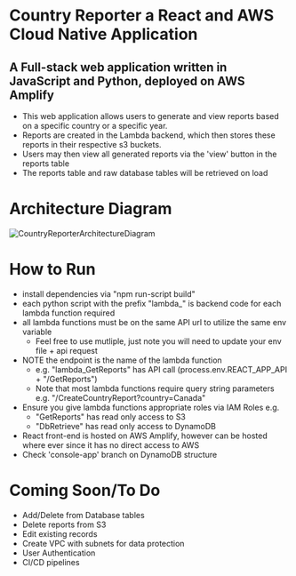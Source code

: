 # Country Reporter a React and AWS Cloud Native Application

## A Full-stack web application written in JavaScript and Python, deployed on AWS Amplify

* This web application allows users to generate and view reports based on a specific country or a specific year.
* Reports are created in the Lambda backend, which then stores these reports in their respective s3 buckets.
* Users may then view all generated reports via the 'view' button in the reports table
* The reports table and raw database tables will be retrieved on load

#  Architecture Diagram
![CountryReporterArchitectureDiagram](https://github.com/abdulm7/Country-Reporter/assets/46537861/0367b775-ea35-403e-9d50-2d9b9928b443)

# How to Run

* install dependencies via "npm run-script build"
* each python script with the prefix "lambda_" is backend code for each lambda function required
* all lambda functions must be on the same API url to utilize the same env variable
  * Feel free to use mutliple, just note you will need to update your env file + api request
* NOTE the endpoint is the name of the lambda function
  * e.g. "lambda_GetReports" has API call (process.env.REACT_APP_API + "/GetReports")
  * Note that most lambda functions require query string parameters e.g. "/CreateCountryReport?country=Canada"
* Ensure you give lambda functions appropriate roles via IAM Roles e.g. 
  * "GetReports" has read only access to S3
  * "DbRetrieve" has read only access to DynamoDB
* React front-end is hosted on AWS Amplify, however can be hosted where ever since it has no direct access to AWS
* Check 'console-app' branch on DynamoDB structure 

# Coming Soon/To Do
* Add/Delete from Database tables
* Delete reports from S3
* Edit existing records
* Create VPC with subnets for data protection
* User Authentication
* CI/CD pipelines
